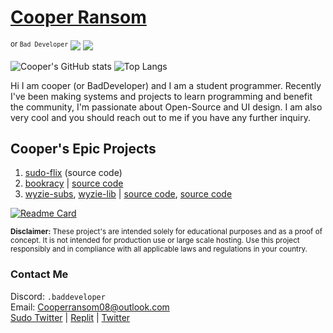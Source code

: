 # [Cooper Ransom](https://cozi.lol)
<sup>or `Bad Developer`</sup> ![](https://komarev.com/ghpvc/?username=itzCozi&base=1226&style=flat)
![](https://komarev.com/ghpvc/?itzCozi&color=dc143c&style=for-the-badge&base=1000&abbreviated=true)  

![Cooper's GitHub stats](https://github-readme-stats.vercel.app/api?username=itzCozi&show_icons=true&&show=prs_merged,prs_merged_percentage) ![Top Langs](https://github-readme-stats.vercel.app/api/top-langs/?username=itzCozi&hide=css,gls,c&langs_count=6&layout=compact)

Hi I am cooper (or BadDeveloper) and I am a student programmer. Recently I've been making systems and projects to learn programming and benefit the community, I'm passionate about Open-Source and UI design. I am also very cool and you should reach out to me if you have any further inquiry.

## Cooper's Epic Projects
1. [sudo-flix](https://github.com/sussy-code) (source code)
2. [bookracy](https://bookracy.org) | [source code](https://github.com/bookracy)
3. [wyzie-subs](https://subs.wyzie.ru), [wyzie-lib](https://www.npmjs.com/package/wyzie-lib) | [source code](https://github.com/itzCozi/wyzie-subs), [source code](https://github.com/itzCozi/wyzie-lib)

[![Readme Card](https://github-readme-stats.vercel.app/api/pin/?username=sussy-code&repo=smov)](https://github.com/sussy-code/smov)

<sup>
<strong>Disclaimer:</strong> These project's are intended solely for educational purposes and as a proof of concept. It is not intended for production use or large scale hosting. Use this project responsibly and in compliance with all applicable laws and regulations in your country.
</sup>

### Contact Me
Discord: `.baddeveloper`  
Email: Cooperransom08@outlook.com  
[Sudo Twitter](https://x.com/sudoflix)  |  [Replit](https://replit.com/@cozi08)  |  [Twitter](https://x.com/lilmancoop420)

